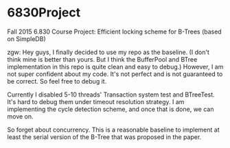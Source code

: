 6830Project
===========

Fall 2015 6.830 Course Project: Efficient locking scheme for B-Trees (based on SimpleDB)

zgw:
Hey guys, I finally decided to use my repo as the baseline.
(I don't think mine is better than yours.
But I think the BufferPool and BTree implementation in this repo
is quite clean and easy to debug.)
However, I am not super confident about my code.
It's not perfect and is not guaranteed to be correct.
So feel free to debug it.

Currently I disabled 5-10 threads' Transaction system test and BTreeTest.
It's hard to debug them under timeout resolution strategy.
I am implementing the cycle detection scheme, and once that is done, we can move on.

So forget about concurrency. This is a reasonable baseline to implement at least the serial version
of the B-Tree that was proposed in the paper.


